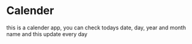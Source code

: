 # Calender
 this is a calender app, you can check todays date, day, year and month name and this update every day
